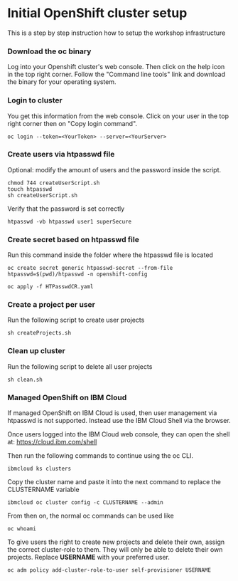 # Initial OpenShift cluster setup

This is a step by step instruction how to setup the workshop infrastructure

### Download the oc binary

Log into your Openshift cluster's web console. Then click on the help icon in the top right corner. Follow the "Command line tools" link and download the binary for your operating system.

### Login to cluster

You get this information from the web console. Click on your user in the top right corner then on "Copy login command".

```
oc login --token=<YourToken> --server=<YourServer>
```

### Create users via htpasswd file

Optional: modify the amount of users and the password inside the script.

```
chmod 744 createUserScript.sh
touch htpasswd
sh createUserScript.sh
```

Verify that the password is set correctly

```
htpasswd -vb htpasswd user1 superSecure
```

### Create secret based on htpasswd file

Run this command inside the folder where the htpasswd file is located

```
oc create secret generic htpasswd-secret --from-file htpasswd=$(pwd)/htpasswd -n openshift-config
```

```
oc apply -f HTPasswdCR.yaml
```

### Create a project per user

Run the following script to create user projects

```
sh createProjects.sh
```

### Clean up cluster

Run the following script to delete all user projects

```
sh clean.sh
```

### Managed OpenShift on IBM Cloud

If managed OpenShift on IBM Cloud is used, then user management via htpasswd is not supported. Instead use the IBM Cloud Shell via the browser.

Once users logged into the IBM Cloud web console, they can open the shell at: https://cloud.ibm.com/shell

Then run the following commands to continue using the oc CLI.

```
ibmcloud ks clusters
```

Copy the cluster name and paste it into the next command to replace the CLUSTERNAME variable

```
ibmcloud oc cluster config -c CLUSTERNAME --admin
```

From then on, the normal oc commands can be used like

```
oc whoami
```

To give users the right to create new projects and delete their own, assign the correct cluster-role to them. They will only be able to delete their own projects. Replace **USERNAME** with your preferred user.

```
oc adm policy add-cluster-role-to-user self-provisioner USERNAME
```
